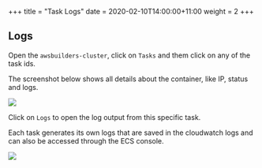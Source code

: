 +++
title = "Task Logs"
date = 2020-02-10T14:00:00+11:00
weight = 2
+++

## Logs

Open the `awsbuilders-cluster`, click on `Tasks` and them click on any of the task ids.

The screenshot below shows all details about the container, like IP, status and logs.

![](/images/extra/extras_task_logs_1.png)

Click on `Logs` to open the log output from this specific task.

Each task generates its own logs that are saved in the cloudwatch logs and can also be accessed through the ECS console.

![](/images/extra/extras_task_logs_2.png)